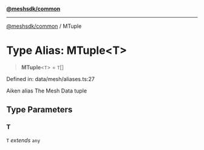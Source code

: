 [**@meshsdk/common**](../README.md)

***

[@meshsdk/common](../globals.md) / MTuple

# Type Alias: MTuple\<T\>

> **MTuple**\<`T`\> = `T`[]

Defined in: data/mesh/aliases.ts:27

Aiken alias
The Mesh Data tuple

## Type Parameters

### T

`T` *extends* `any`
